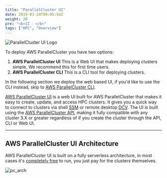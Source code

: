```yaml
---
title: "ParallelCluster UI"
date: 2019-01-24T09:05:54Z
weight: 20
pre: "<b>II ⁃ </b>"
tags: ["HPC", "Overview"]
---
```


![ParallelCluster UI Logo](/images/deploy-pcm/parallelcluster-ui.svg)

To deploy AWS ParallelCluster you have two options:

1. **AWS ParallelCluster UI** This is a Web UI that makes deploying clusters simple. We recommend this for first time users.
2. **AWS ParallelCluster CLI** This is a CLI tool for deploying clusters.

In the following section we deploy the web based UI, if you'd like to use the CLI instead, skip to [AWS ParallelCluster CLI](04-pcluster-cli.html).

[AWS ParallelCluster UI](https://github.com/aws-samples/pcluster-manager) is a web UI built for AWS ParallelCluster that makes it easy to create, update, and access HPC clusters. It gives you a quick way to connect to clusters via shell [SSM](https://aws.amazon.com/blogs/aws/new-session-manager/) or remote desktop [DCV](https://aws.amazon.com/hpc/dcv/). The UI is built using the [AWS ParallelCluster API](https://docs.aws.amazon.com/parallelcluster/latest/ug/api-reference-v3.html), making it fully compatible with any cluster 3.X or greater regardless of if you create the cluster through the API, CLI or Web UI.

---
AWS ParallelCluster UI Architecture
---

AWS ParallelCluster UI is built on a fully serverless architecture, in most cases it's [completely free](https://github.com/aws-samples/pcluster-manager#costs) to run, you just pay for the clusters themselves.

![pc_arch](/images/deploy-pcm/pcm-architecture.png)
